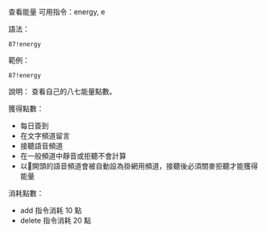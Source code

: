 查看能量
可用指令：energy, e

語法：
```
87!energy
```

範例：
```
87!energy
```
說明：
查看自己的八七能量點數。

獲得點數：
- 每日簽到
- 在文字頻道留言
- 接聽語音頻道
- 在一般頻道中靜音或拒聽不會計算
- 以🔋開頭的語音頻道會被自動設為掛網用頻道，接聽後必須關麥拒聽才能獲得能量

消耗點數：
- add 指令消耗 10 點
- delete 指令消耗 20 點
